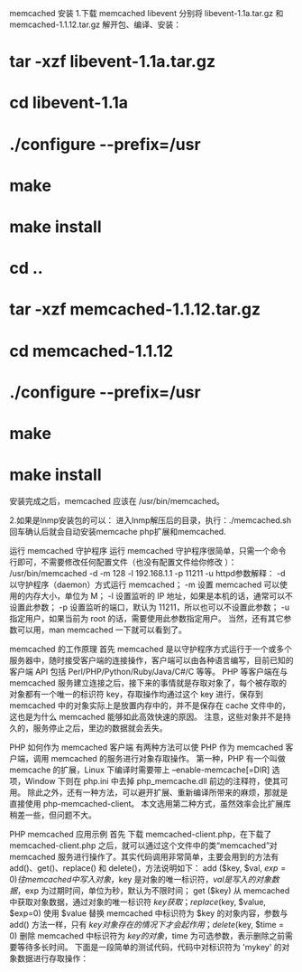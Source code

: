 memcached 安装
1.下载 memcached libevent
分别将 libevent-1.1a.tar.gz 和 memcached-1.1.12.tar.gz 解开包、编译、安装：
# tar -xzf libevent-1.1a.tar.gz
# cd libevent-1.1a
# ./configure --prefix=/usr
# make
# make install
# cd ..
# tar -xzf memcached-1.1.12.tar.gz
# cd memcached-1.1.12
# ./configure --prefix=/usr
# make
# make install
安装完成之后，memcached 应该在 /usr/bin/memcached。

2.如果是lnmp安装包的可以：
进入lnmp解压后的目录，执行：./memcached.sh
回车确认后就会自动安装memcache php扩展和memcached.

运行 memcached 守护程序
运行 memcached 守护程序很简单，只需一个命令行即可，不需要修改任何配置文件（也没有配置文件给你修改 ）：
/usr/bin/memcached -d -m 128 -l 192.168.1.1 -p 11211 -u httpd参数解释：
-d 以守护程序（daemon）方式运行 memcached；
-m 设置 memcached 可以使用的内存大小，单位为 M；
-l 设置监听的 IP 地址，如果是本机的话，通常可以不设置此参数；
-p 设置监听的端口，默认为 11211，所以也可以不设置此参数；
-u 指定用户，如果当前为 root 的话，需要使用此参数指定用户。
当然，还有其它参数可以用，man memcached 一下就可以看到了。

memcached 的工作原理
首先 memcached 是以守护程序方式运行于一个或多个服务器中，随时接受客户端的连接操作，客户端可以由各种语言编写，目前已知的客户端 API 包括 Perl/PHP/Python/Ruby/Java/C#/C 等等。
PHP 等客户端在与 memcached 服务建立连接之后，接下来的事情就是存取对象了，每个被存取的对象都有一个唯一的标识符 key，存取操作均通过这个 key 进行，保存到 memcached 中的对象实际上是放置内存中的，并不是保存在 cache 文件中的，这也是为什么 memcached 能够如此高效快速的原因。
注意，这些对象并不是持久的，服务停止之后，里边的数据就会丢失。

PHP 如何作为 memcached 客户端
有两种方法可以使 PHP 作为 memcached 客户端，调用 memcached 的服务进行对象存取操作。
第一种，PHP 有一个叫做 memcache 的扩展，Linux 下编译时需要带上 –enable-memcache[=DIR] 选项，Window 下则在 php.ini 中去掉 php_memcache.dll 前边的注释符，使其可用。
除此之外，还有一种方法，可以避开扩展、重新编译所带来的麻烦，那就是直接使用 php-memcached-client。
本文选用第二种方式，虽然效率会比扩展库稍差一些，但问题不大。

PHP memcached 应用示例
首先 下载 memcached-client.php，在下载了 memcached-client.php 之后，就可以通过这个文件中的类“memcached”对 memcached 服务进行操作了。其实代码调用非常简单，主要会用到的方法有 add()、get()、replace() 和 delete()，方法说明如下：
add ($key, $val, $exp = 0)
往 memcached 中写入对象，$key 是对象的唯一标识符，$val 是写入的对象数据，$exp 为过期时间，单位为秒，默认为不限时间；
get ($key)
从 memcached 中获取对象数据，通过对象的唯一标识符 $key 获取；
replace ($key, $value, $exp=0)
使用 $value 替换 memcached 中标识符为 $key 的对象内容，参数与 add() 方法一样，只有 $key 对象存在的情况下才会起作用；
delete ($key, $time = 0)
删除 memcached 中标识符为 $key 的对象，$time 为可选参数，表示删除之前需要等待多长时间。
下面是一段简单的测试代码，代码中对标识符为 'mykey' 的对象数据进行存取操作：

